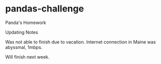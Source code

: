 # pandas-challenge
Panda's Homework

Updating Notes

Was not able to finish due to vacation. Internet connection in Maine was abyssmal, 1mbps.

Will finish next week.
